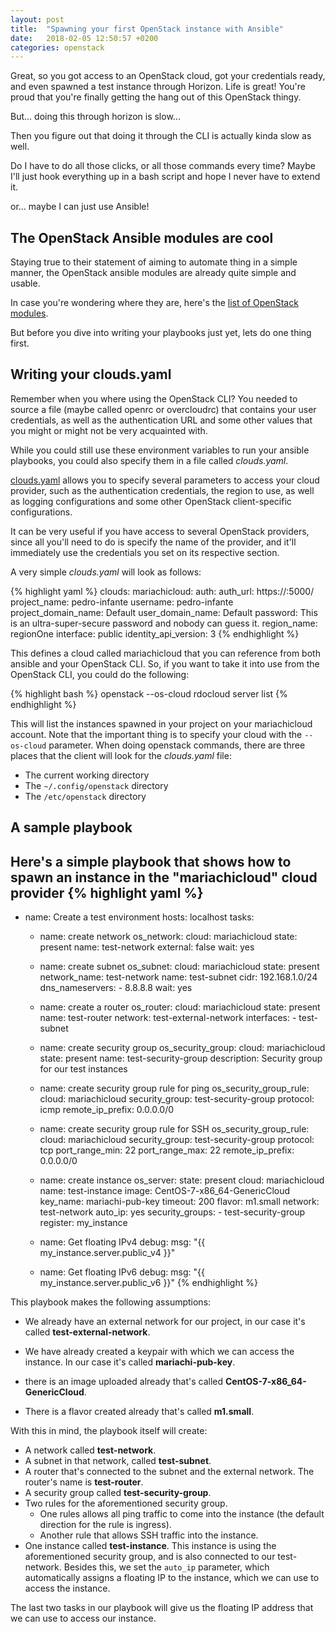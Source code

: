 ```yaml
---
layout: post
title:  "Spawning your first OpenStack instance with Ansible"
date:   2018-02-05 12:50:57 +0200
categories: openstack
---
```


Great, so you got access to an OpenStack cloud, got your credentials ready, and
even spawned a test instance through Horizon. Life is great! You're proud that
you're finally getting the hang out of this OpenStack thingy.

But... doing this through horizon is slow...

Then you figure out that doing it through the CLI is actually kinda slow as
well.

Do I have to do all those clicks, or all those commands every time? Maybe I'll
just hook everything up in a bash script and hope I never have to extend it.

or... maybe I can just use Ansible!

The OpenStack Ansible modules are cool
--------------------------------------

Staying true to their statement of aiming to automate thing in a simple manner,
the OpenStack ansible modules are already quite simple and usable.

In case you're wondering where they are, here's the
[list of OpenStack modules][modules].

But before you dive into writing your playbooks just yet, lets do one thing
first.

Writing your clouds.yaml
------------------------

Remember when you where using the OpenStack CLI? You needed to source a file
(maybe called openrc or overcloudrc) that contains your user credentials, as
well as the authentication URL and some other values that you might or might
not be very acquainted with.

While you could still use these environment variables to run your
ansible playbooks, you could also specify them in a file called *clouds.yaml*.

[clouds.yaml][clouds-yaml] allows you to specify several parameters to access
your cloud provider, such as the authentication credentials, the region to use,
as well as logging configurations and some other OpenStack client-specific
configurations.

It can be very useful if you have access to several OpenStack providers, since
all you'll need to do is specify the name of the provider, and it'll
immediately use the credentials you set on its respective section.

A very simple *clouds.yaml* will look as follows:

{% highlight yaml %}
clouds:
  mariachicloud:
    auth:
      auth_url: https://:5000/
      project_name: pedro-infante
      username: pedro-infante
      project_domain_name: Default
      user_domain_name: Default
      password: This is an ultra-super-secure password and nobody can guess it.
    region_name: regionOne
    interface: public
    identity_api_version: 3
{% endhighlight %}

This defines a cloud called mariachicloud that you can reference from both ansible
and your OpenStack CLI. So, if you want to take it into use from the OpenStack
CLI, you could do the following:

{% highlight bash %}
openstack --os-cloud rdocloud server list
{% endhighlight %}

This will list the instances spawned in your project on your mariachicloud
account. Note that the important thing is to specify your cloud with the
``--os-cloud`` parameter. When doing openstack commands, there are three places
that the client will look for the *clouds.yaml* file:

* The current working directory
* The ``~/.config/openstack`` directory
* The ``/etc/openstack`` directory

A sample playbook
-----------------

Here's a simple playbook that shows how to spawn an instance in the
"mariachicloud" cloud provider
{% highlight yaml %}
---
- name: Create a test environment
  hosts: localhost
  tasks:
    - name: create network
      os_network:
        cloud: mariachicloud
        state: present
        name: test-network
        external: false
        wait: yes

    - name: create subnet
      os_subnet:
        cloud: mariachicloud
        state: present
        network_name: test-network
        name: test-subnet
        cidr: 192.168.1.0/24
        dns_nameservers:
          - 8.8.8.8
        wait: yes

    - name: create a router
      os_router:
        cloud: mariachicloud
        state: present
        name: test-router
        network: test-external-network
        interfaces:
          - test-subnet

    - name: create security group
      os_security_group:
        cloud: mariachicloud
        state: present
        name: test-security-group
        description: Security group for our test instances

    - name: create security group rule for ping
      os_security_group_rule:
        cloud: mariachicloud
        security_group: test-security-group
        protocol: icmp
        remote_ip_prefix: 0.0.0.0/0

    - name: create security group rule for SSH
      os_security_group_rule:
        cloud: mariachicloud
        security_group: test-security-group
        protocol: tcp
        port_range_min: 22
        port_range_max: 22
        remote_ip_prefix: 0.0.0.0/0

    - name: create instance
      os_server:
        state: present
        cloud: mariachicloud
        name: test-instance
        image: CentOS-7-x86_64-GenericCloud
        key_name: mariachi-pub-key
        timeout: 200
        flavor: m1.small
        network: test-network
        auto_ip: yes
        security_groups:
          - test-security-group
      register:
        my_instance

    - name: Get floating IPv4
      debug:
        msg: "{{ my_instance.server.public_v4 }}"

    - name: Get floating IPv6
      debug:
        msg: "{{ my_instance.server.public_v6 }}"
{% endhighlight %}

This playbook makes the following assumptions:

* We already have an external network for our project, in our case it's called
  **test-external-network**.

* We have already created a keypair with which we can access the instance. In
  our case it's called **mariachi-pub-key**.

* there is an image uploaded already that's called
  **CentOS-7-x86_64-GenericCloud**.

* There is a flavor created already that's called **m1.small**.

With this in mind, the playbook itself will create:

* A network called **test-network**.
* A subnet in that network, called **test-subnet**.
* A router that's connected to the subnet and the external network. The
  router's name is **test-router**.
* A security group called **test-security-group**.
* Two rules for the aforementioned security group.
  - One rules allows all ping traffic to come into the instance (the default
    direction for the rule is ingress).
  - Another rule that allows SSH traffic into the instance.
* One instance called **test-instance**. This instance is using the
  aforementioned security group, and is also connected to our test-network.
  Besides this, we set the ``auto_ip`` parameter, which automatically assigns a
  floating IP to the instance, which we can use to access the instance.

The last two tasks in our playbook will give us the floating IP address that we
can use to access our instance.

[modules]: http://docs.ansible.com/ansible/latest/list_of_cloud_modules.html#openstack
[clouds-yaml]: https://docs.openstack.org/python-openstackclient/latest/configuration/index.html
